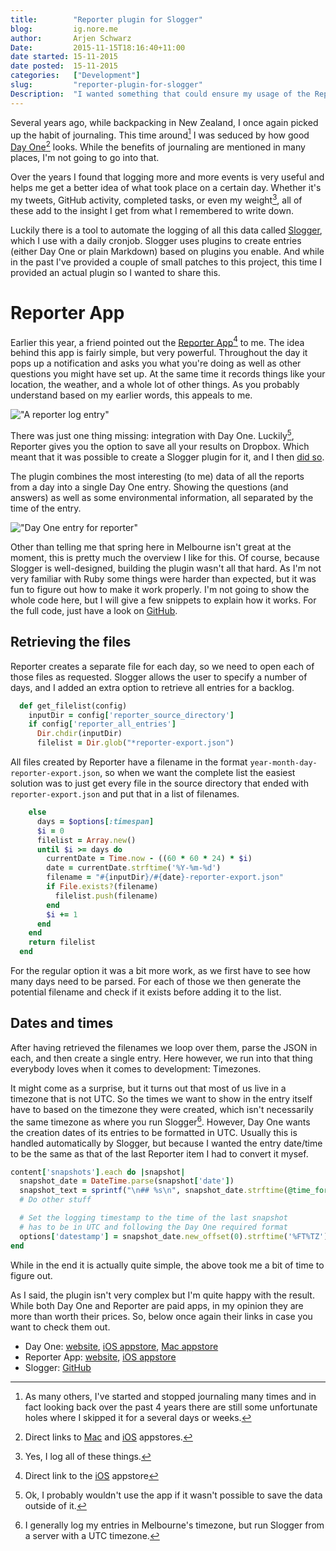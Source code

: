 ```yaml
---
title:        "Reporter plugin for Slogger"
blog:         ig.nore.me  
author:       Arjen Schwarz  
Date:         2015-11-15T18:16:40+11:00
date started: 15-11-2015
date posted:  15-11-2015
categories:   ["Development"]
slug:         "reporter-plugin-for-slogger"
Description:  "I wanted something that could ensure my usage of the Reporter app would be logged in my journaling app of choice, so I built it."
---
```


Several years ago, while backpacking in New Zealand, I once again picked up the habit of journaling. This time around[^journaling] I was seduced by how good [Day One][2][^dayoneappstore] looks. While the benefits of journaling are mentioned in many places, I'm not going to go into that.

Over the years I found that logging more and more events is very useful and helps me get a better idea of what took place on a certain day. Whether it's my tweets, GitHub activity, completed tasks, or even my weight[^weight], all of these add to the insight I get from what I remembered to write down. 

Luckily there is a tool to automate the logging of all this data called [Slogger][7], which I use with a daily cronjob. Slogger uses plugins to create entries (either Day One or plain Markdown) based on plugins you enable. And while in the past I've provided a couple of small patches to this project, this time I provided an actual plugin so I wanted to share this.

# Reporter App

Earlier this year, a friend pointed out the [Reporter App][5][^reporterapp] to me. The idea behind this app is fairly simple, but very powerful. Throughout the day it pops up a notification and asks you what you're doing as well as other questions you might have set up. At the same time it records things like your location, the weather, and a whole lot of other things. As you probably understand based on my earlier words, this appeals to me. 

!["A reporter log entry"](/img/posts/2015-11-15-reporter-result.jpg)

There was just one thing missing: integration with Day One. Luckily[^luckreporter], Reporter gives you the option to save all your results on Dropbox. Which meant that it was possible to create a Slogger plugin for it, and I then [did so][1].

The plugin combines the most interesting (to me) data of all the reports from a day into a single Day One entry. Showing the questions (and answers) as well as some environmental information, all separated by the time of the entry.

!["Day One entry for reporter"](/img/posts/2015-11-15-dayone-reporter-entry.png)

Other than telling me that spring here in Melbourne isn't great at the moment, this is pretty much the overview I like for this. Of course, because Slogger is well-designed, building the plugin wasn't all that hard. As I'm not very familiar with Ruby some things were harder than expected, but it was fun to figure out how to make it work properly. I'm not going to show the whole code here, but I will give a few snippets to explain how it works. For the full code, just have a look on [GitHub][1].

## Retrieving the files

Reporter creates a separate file for each day, so we need to open each of those files as requested. Slogger allows the user to specify a number of days, and I added an extra option to retrieve all entries for a backlog.

```ruby
  def get_filelist(config)
    inputDir = config['reporter_source_directory']
    if config['reporter_all_entries']
      Dir.chdir(inputDir)
      filelist = Dir.glob("*reporter-export.json")
```

All files created by Reporter have a filename in the format `year-month-day-reporter-export.json`, so when we want the complete list the easiest solution was to just get every file in the source directory that ended with `reporter-export.json` and put that in a list of filenames.

```ruby
    else
      days = $options[:timespan]
      $i = 0
      filelist = Array.new()
      until $i >= days do
        currentDate = Time.now - ((60 * 60 * 24) * $i)
        date = currentDate.strftime('%Y-%m-%d')
        filename = "#{inputDir}/#{date}-reporter-export.json"
        if File.exists?(filename)
          filelist.push(filename)
        end
        $i += 1
      end
    end
    return filelist
  end
```

For the regular option it was a bit more work, as we first have to see how many days need to be parsed. For each of those we then generate the potential filename and check if it exists before adding it to the list.

## Dates and times

After having retrieved the filenames we loop over them, parse the JSON in each, and then create a single entry. Here however, we run into that thing everybody loves when it comes to development: Timezones.

It might come as a surprise, but it turns out that most of us live in a timezone that is not UTC. So the times we want to show in the entry itself have to based on the timezone they were created, which isn't necessarily the same timezone as where you run Slogger[^timezones]. However, Day One wants the creation dates of its entries to be formatted in UTC. Usually this is handled automatically by Slogger, but because I wanted the entry date/time to be the same as that of the last Reporter item I had to convert it mysef.

```ruby
content['snapshots'].each do |snapshot|
  snapshot_date = DateTime.parse(snapshot['date'])
  snapshot_text = sprintf("\n## %s\n", snapshot_date.strftime(@time_format))
  # Do other stuff

  # Set the logging timestamp to the time of the last snapshot
  # has to be in UTC and following the Day One required format
  options['datestamp'] = snapshot_date.new_offset(0).strftime('%FT%TZ')
end
```

While in the end it is actually quite simple, the above took me a bit of time to figure out.

As I said, the plugin isn't very complex but I'm quite happy with the result. While both Day One and Reporter are paid apps, in my opinion they are more than worth their prices. So, below once again their links in case you want to check them out.

* Day One: [website][2], [iOS appstore][3], [Mac appstore][4]
* Reporter App: [website][5], [iOS appstore][6]
* Slogger: [GitHub][7]

[^journaling]: As many others, I've started and stopped journaling many times and in fact looking back over the past 4 years there are still some unfortunate holes where I skipped it for a several days or weeks.
[^dayoneappstore]: Direct links to [Mac][4] and [iOS][3] appstores.
[^weight]: Yes, I log all of these things.
[^reporterapp]: Direct link to the [iOS][6] appstore
[^luckreporter]: Ok, I probably wouldn't use the app if it wasn't possible to save the data outside of it.
[^timezones]: I generally log my entries in Melbourne's timezone, but run Slogger from a server with a UTC timezone.

[1]: https://github.com/ttscoff/Slogger/blob/master/plugins_disabled/reporterlogger.rb
[2]: http://dayoneapp.com
[3]: https://geo.itunes.apple.com/us/app/day-one-journal-notes-diary/id421706526?mt=8&at=1000l9pK
[4]: https://itunes.apple.com/us/app/day-one/id422304217?mt=12&uo=4&at=1000l9pK&ct=dayoneappcom-mac
[5]: http://www.reporter-app.com
[6]: https://geo.itunes.apple.com/us/app/reporter-app/id779697486?mt=8&at=1000l9pK
[7]: https://github.com/ttscoff/Slogger